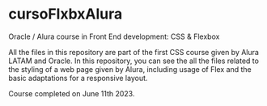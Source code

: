 # cursoFlxbxAlura
Oracle / Alura course in Front End development: CSS &amp; Flexbox

All the files in this repository are part of the first CSS course given by Alura LATAM and Oracle.
In this repository, you can see the all the files related to the styling of a web page given by Alura, including usage of Flex and the basic adaptations for a responsive layout.

Course completed on June 11th 2023.
